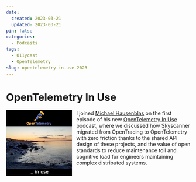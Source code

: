 ```yaml
---
date:
  created: 2023-03-21
  updated: 2023-03-21
pin: false
categories:
  - Podcasts
tags:
  - O11ycast
  - OpenTelemetry
slug: opentelemetry-in-use-2023
---
```


# OpenTelemetry In Use

<a href="https://open.spotify.com/episode/5Qr2q1WyNvXI5d2jSvl0rC">
  <img src="/assets/img/opentelemetry_in_use.png" alt="OpenTelemetry In Use Logo" style="float: left; width: 180px; margin-right: 12px"/>
</a>

I joined [Michael Hausenblas](https://www.linkedin.com/in/mhausenblas/) on the first episode of his new
[OpenTelemetry In Use](https://open.spotify.com/episode/5Qr2q1WyNvXI5d2jSvl0rC) podcast, where we discussed how
Skyscanner migrated from OpenTracing to OpenTelemetry with zero friction thanks to the shared API design of these
projects, and the value of open standards to reduce maintenance toil and cognitive load for engineers maintaining complex
distributed systems.
